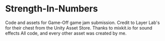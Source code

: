 # Strength-In-Numbers
Code and assets for Game-Off game jam submission. 
Credit to Layer Lab's for their chest from the Unity Asset Store. 
Thanks to mixkit.io for sound effects
All code, and every other asset was created by me.   
